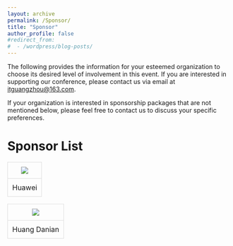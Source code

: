 ```yaml
---
layout: archive
permalink: /Sponsor/
title: "Sponsor"
author_profile: false
#redirect_from:
#  - /wordpress/blog-posts/
---
```


The following provides the information for your esteemed organization to choose its desired level of involvement in this event. If you are interested in supporting our conference, please contact us via email at itguangzhou@163.com.

If your organization is interested in sponsorship packages that are not mentioned below, please feel free to contact us to discuss your specific preferences.


Sponsor List
=====

<table style="width: 100%; border-collapse: collapse;">  
<tr>  
  <td style="text-align: center; padding: 10px; border: 1px solid #ddd;">  
    <img src="https://github.com/HKGZTP/HKGZTP.github.io/assets/167737479/47efb906-207a-4e18-8ca0-822ade7dcb3d" style="max-width: 100%; height: auto;">  
  </td>  
</tr>  
<tr>  
  <td style="text-align: center; padding: 10px; border: 1px solid #ddd;">  
    <div style="display: inline-block; text-align: center;">  
      <p style="margin: 0;">Huawei</p>  
    </div>  
  </td>  
</tr>  
</table>

<table style="width: 100%; border-collapse: collapse;">  
<tr>  
  <td style="text-align: center; padding: 10px; border: 1px solid #ddd;">  
    <img src="https://github.com/user-attachments/assets/cac48608-bc87-459e-ae57-50c132fabfb9" style="max-width: 100%; height: auto;">  
  </td>  
</tr>  
<tr>  
  <td style="text-align: center; padding: 10px; border: 1px solid #ddd;">  
    <div style="display: inline-block; text-align: center;">  
      <p style="margin: 0;">Huang Danian</p>  
    </div>  
  </td>  
</tr>  
</table>



